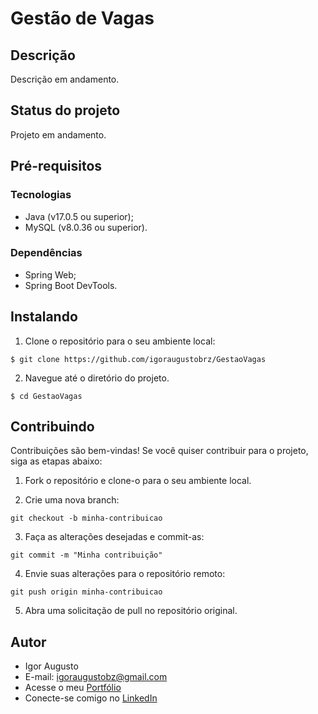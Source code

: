 # Gestão de Vagas

## Descrição

Descrição em andamento.

## Status do projeto

Projeto em andamento.

## Pré-requisitos

### Tecnologias

- Java (v17.0.5 ou superior);
- MySQL (v8.0.36 ou superior).

### Dependências

- Spring Web;
- Spring Boot DevTools.

## Instalando

1. Clone o repositório para o seu ambiente local:

```
$ git clone https://github.com/igoraugustobrz/GestaoVagas
```

2. Navegue até o diretório do projeto.

```
$ cd GestaoVagas
```

## Contribuindo

Contribuições são bem-vindas! Se você quiser contribuir para o projeto, siga as etapas abaixo:

1. Fork o repositório e clone-o para o seu ambiente local.

2. Crie uma nova branch:

```
git checkout -b minha-contribuicao
```

3. Faça as alterações desejadas e commit-as:

```
git commit -m "Minha contribuição"
```

4. Envie suas alterações para o repositório remoto:

```
git push origin minha-contribuicao
```

5. Abra uma solicitação de pull no repositório original.

## Autor

- Igor Augusto
- E-mail: igoraugustobz@gmail.com
- Acesse o meu [Portfólio](https://iaugusto.vercel.app/)
- Conecte-se comigo no [LinkedIn](https://www.linkedin.com/in/igorbrz/)

